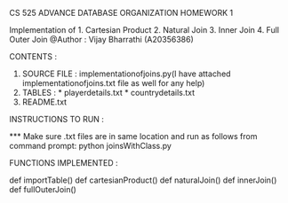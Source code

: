 CS 525 ADVANCE DATABASE ORGANIZATION
HOMEWORK 1

Implementation of
			1. Cartesian Product
			2. Natural Join
			3. Inner Join
			4. Full Outer Join
	@Author : Vijay Bharrathi (A20356386) 


CONTENTS :

1. SOURCE FILE : implementationofjoins.py(I have attached implementationofjoins.txt file as well for any help)
2. TABLES : * playerdetails.txt
			* countrydetails.txt
3. README.txt


INSTRUCTIONS TO RUN :

*** Make sure .txt files are in same location and run as follows from command prompt:
		python joinsWithClass.py

FUNCTIONS IMPLEMENTED : 

def importTable()
def cartesianProduct()
def naturalJoin()
def innerJoin()
def fullOuterJoin()


